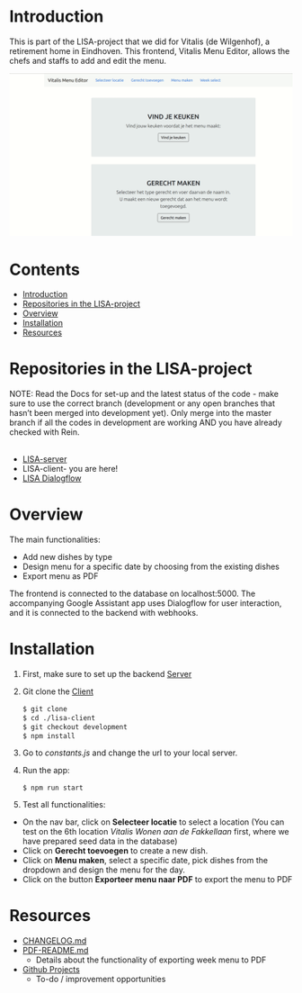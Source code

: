 # Introduction 
This is part of the LISA-project that we did for Vitalis (de Wilgenhof), a retirement home in Eindhoven. This frontend, Vitalis Menu Editor, allows the chefs and staffs to add and edit the menu. 

![Landing page](https://github.com/Official-Codaisseur-Graduate/lisa-client/blob/development/Peek.gif)

# Contents
- [Introduction](#introduction)
- [Repositories in the LISA-project](#repositories-in-the-lisa-project)
- [Overview](#overview)
- [Installation](#installation) 
- [Resources](#resources)


# Repositories in the LISA-project
NOTE: Read the Docs for set-up and the latest status of the code - make sure to use the correct branch (development or any open branches that hasn’t been merged into development yet). Only merge into the master branch if all the codes in development are working AND you have already checked with Rein. <br>
<br>
- [LISA-server](https://github.com/Official-Codaisseur-Graduate/lisa-server)
- LISA-client- you are here!
- [LISA Dialogflow](https://github.com/Official-Codaisseur-Graduate/lisa-client-dialogflow)


# Overview

The main functionalities: 
- Add new dishes by type
- Design menu for a specific date by choosing from the existing dishes
- Export menu as PDF


The frontend is connected to the database on localhost:5000. 
The accompanying Google Assistant app uses Dialogflow for user interaction, and it is connected to the backend with webhooks.


# Installation
1) First, make sure to set up the backend [Server](https://github.com/Official-Codaisseur-Graduate/lisa-server)

2) Git clone the [Client](https://github.com/Official-Codaisseur-Graduate/lisa-client)
    ```
    $ git clone
    $ cd ./lisa-client
    $ git checkout development
    $ npm install
    ```
    
3) Go to *constants.js* and change the url to your local server.

4) Run the app:
    ```
    $ npm run start
    ```

5) Test all functionalities:
- On the nav bar, click on **Selecteer locatie** to select a location (You can test on the 6th location *Vitalis Wonen aan de Fakkellaan* first, where we have prepared seed data in the database)
- Click on **Gerecht toevoegen** to create a new dish.
- Click on **Menu maken**, select a specific date, pick dishes from the dropdown and design the menu for the day.
- Click on the button **Exporteer menu naar PDF** to export the menu to PDF

# Resources
- [CHANGELOG.md](https://github.com/Official-Codaisseur-Graduate/lisa-client/blob/development/CHANGELOG.md)
- [PDF-README.md](https://github.com/Official-Codaisseur-Graduate/lisa-client/blob/development/PDF-README.md)
    - Details about the functionality of exporting week menu to PDF
- [Github Projects](https://github.com/Official-Codaisseur-Graduate/lisa-client/projects/1)
    - To-do / improvement opportunities 
